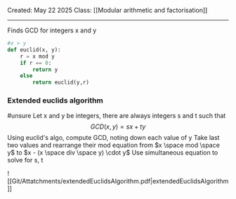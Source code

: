 Created: May 22 2025
Class: [[Modular arithmetic and factorisation]] 
- - -
Finds GCD for integers x and y
```python
#x > y
def euclid(x, y):
	r = x mod y
	if r == 0:
		return y
	else
		return euclid(y,r)
```


### Extended euclids algorithm
#unsure
Let x and y be integers, there are always integers s and t such that
$$
GCD(x,y) = sx + ty
$$
Using euclid's algo, compute GCD, noting down each value of y
Take last two values and rearrange their mod equation from $x \space mod \space y$ to $x - (x \space div \space y) \cdot y$ 
Use simultaneous equation to solve for s, t

![[Git/Attatchments/extendedEuclidsAlgorithm.pdf|extendedEuclidsAlgorithm]]


